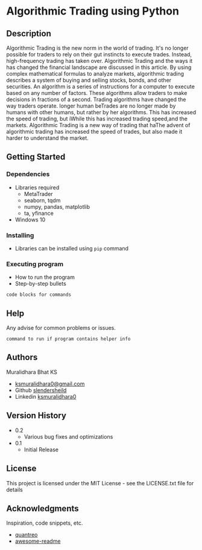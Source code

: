 # Algorithmic Trading using Python

## Description

Algorithmic Trading is the new norm in the world of trading.
It's no longer possible for traders to rely on their gut instincts to execute trades. Instead, high-frequency trading
has taken over. Algorithmic Trading and the ways it has changed the financial landscape are discussed in this
article. By using complex mathematical formulas to analyze markets, algorithmic trading describes a system of buying
and selling stocks, bonds, and other securities. An algorithm is a series of instructions for a computer to execute
based on any number of factors. These algorithms allow traders to make decisions in fractions of a second. Trading
algorithms have changed the way traders operate. longer human beTrades are no longer made by humans with other
humans, but rather by her algorithms. This has increased the speed of trading, but iWhile this has increased trading
speed,and the markets. Algorithmic Trading is a new way of trading that haThe advent of algorithmic trading has
increased the speed of trades, but also made it harder to understand the market.

## Getting Started

### Dependencies

- Libraries required
  - MetaTrader
  - seaborn, tqdm
  - numpy, pandas, matplotlib
  - ta, yfinance
- Windows 10

### Installing

- Libraries can be installed using `pip` command

### Executing program

- How to run the program
- Step-by-step bullets

```
code blocks for commands
```

## Help

Any advise for common problems or issues.

```
command to run if program contains helper info
```

## Authors

Muralidhara Bhat KS

- ksmuralidhara0@gmail.com
- Github [slendersheild](https://github.com/slendershield)
- Linkedin [ksmuralidhara0](https://linkedin.com/in/ksmuralidhara0)

## Version History

- 0.2
  - Various bug fixes and optimizations
- 0.1
  - Initial Release

## License

This project is licensed under the MIT License - see the LICENSE.txt file for details

## Acknowledgments

Inspiration, code snippets, etc.

- [quantreo](https://github.com/Quantreo)
- [awesome-readme](https://github.com/matiassingers/awesome-readme)
